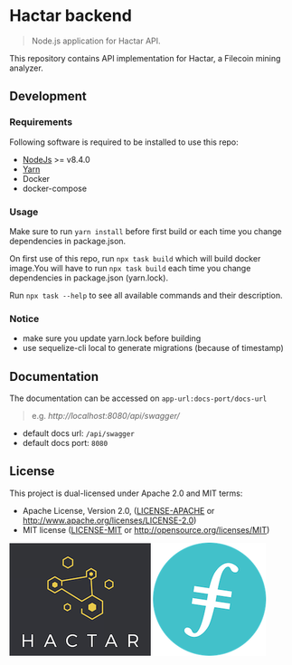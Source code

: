 # Hactar backend

> Node.js application for Hactar API.

This repository contains API implementation for Hactar, a Filecoin mining analyzer.

## Development

### Requirements

Following software is required to be installed to use this repo:
 * [NodeJs](https://nodejs.org/en/) >= v8.4.0
 * [Yarn](https://yarnpkg.com/en/docs/install#debian-stable)
 * Docker
 * docker-compose

### Usage

Make sure to run `yarn install` before first build or
each time you change dependencies in package.json.

On first use of this repo, run `npx task build` which will
build docker image.You will have to run `npx task build` each time
you change dependencies in package.json (yarn.lock).

Run `npx task --help` to see all available commands and their description.

### Notice
* make sure you update yarn.lock before building
* use sequelize-cli local to generate migrations (because of timestamp)


## Documentation

The documentation can be accessed on `app-url:docs-port/docs-url`

> e.g. _http://localhost:8080/api/swagger/_

- default docs url: `/api/swagger`
- default docs port: `8080`


## License

This project is dual-licensed under Apache 2.0 and MIT terms:
- Apache License, Version 2.0, ([LICENSE-APACHE](LICENSE-APACHE) or http://www.apache.org/licenses/LICENSE-2.0)
- MIT license ([LICENSE-MIT](LICENSE-MIT) or http://opensource.org/licenses/MIT)

![Hactar](hactar-logo.png)
![Filecoin](filecoin-logo.png)
